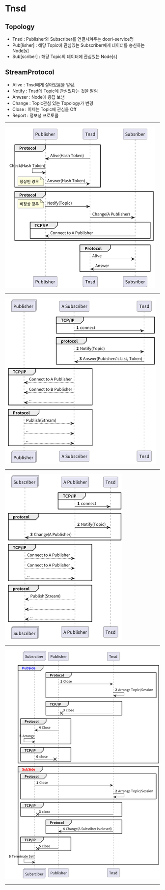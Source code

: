 # Tnsd

## Topology
* Tnsd : Publisher와 Subscriber를 연결시켜주는 doori-service명
* Pub[lisher] : 해당 Topic에 관심있는 Subscriber에게 데이터를 송신하는 Node[s]
* Sub[scriber] : 해당 Topic의 데이터에 관심있는 Node[s]

## StreamProtocol
* Alive : Tnsd에게 살아있음을 알림.
* Notify : Tnsd에 Topic에 관심있다는 것을 알림
* Anwser : Node에 응답 보냄
* Change : Topic관심 있는 Topology가 변경
* Close : 이제는 Topic에 관심을 Off
* Report : 정보성 프로토콜

----

![Alive StreamProtocol](https://github.com/dooripapa/doori-project/blob/master/doori_uml/images/Alive.png)

----

![Notify StreamProtocol](https://github.com/dooripapa/doori-project/blob/master/doori_uml/images/Subscriber_flow.png)

----

![Change StreamProtocol](https://github.com/dooripapa/doori-project/blob/master/doori_uml/images/Publisher_flow.png)

----

![Close StreamProtocol](https://github.com/dooripapa/doori-project/blob/master/doori_uml/images/Close.png)

----

